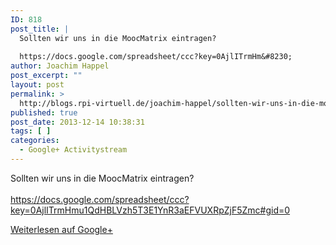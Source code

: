 ```yaml
---
ID: 818
post_title: |
  Sollten wir uns in die MoocMatrix eintragen?
  
  https://docs.google.com/spreadsheet/ccc?key=0AjlITrmHm&#8230;
author: Joachim Happel
post_excerpt: ""
layout: post
permalink: >
  http://blogs.rpi-virtuell.de/joachim-happel/sollten-wir-uns-in-die-moocmatrix-eintragenhttpsdocs-google-comspreadsheetccckey0ajlitrmhm/
published: true
post_date: 2013-12-14 10:38:31
tags: [ ]
categories:
  - Google+ Activitystream
---
```

Sollten wir uns in die MoocMatrix eintragen?<br /><br /><a href="https://docs.google.com/spreadsheet/ccc?key=0AjlITrmHmu1QdHBLVzh5T3E1YnR3aEFVUXRpZjF5Zmc#gid=0" class="ot-anchor" rel="nofollow">https://docs.google.com/spreadsheet/ccc?key=0AjlITrmHmu1QdHBLVzh5T3E1YnR3aEFVUXRpZjF5Zmc#gid=0</a>﻿<div class="g-crossposting-backlink"><a href="https://plus.google.com/116540735797820304001/posts/Kdu1ABWt4LA" target="_blank">Weiterlesen auf Google+</a></div>